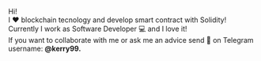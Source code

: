 Hi! <br/>
I ❤️ blockchain tecnology and develop smart contract with Solidity!<br/>
Currently I work as Software Developer 💻 and I love it!<br/>
If you want to collaborate with me or ask me an advice send 📲 on Telegram username: <b>@kerry99<b/>.<br/>
  
